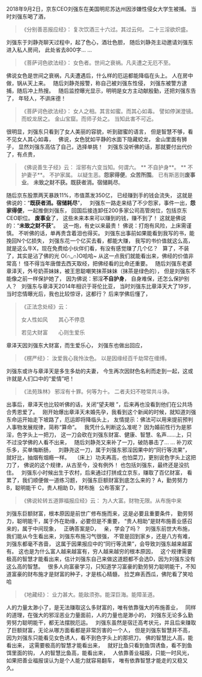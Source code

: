 2018年9月2日，京东CEO刘强东在美国明尼苏达州因涉嫌性侵女大学生被捕。
当时刘强东喝了酒，
> 《分别善恶报应经》：
> 复次饮酒三十六过。其过云何。
> 二十三淫欲炽盛。

刘强东于刘静尧聊天过程中，起了色心，酒壮色胆，
随后刘静尧主动邀请刘强东进入私人房间，
此处省去800字... ...

> 《菩萨诃色欲法经》：
> 女色者。世间之衰祸。凡夫遭之无厄不至。

佛说女色是世间之衰祸，凡夫遭遇后，什么样的厄运都能降临在头上。
人在房中做，锅从天上来。
&nbsp;
随后刘静尧报警，称自己被刘强东性侵，
刘强东被警方逮捕，随后冲上热搜。
&nbsp;
随后监控曝光显示，明明是女方主动献殷勤，还把刘强东告了，
年轻人，不讲床德！
> 《菩萨诃色欲法经》：
> 女人之相。其言如蜜。而其心如毒。
> 譬如停渊澄镜。而蛟龙居之。
> 金山宝窟。而师子处之。
> 当知此害不可近。

很明显，刘强东只看到了女人美丽的容貌，听到甜蜜的语言，
但是智慧不够，看不见女人其心如毒，
&nbsp;
佛说，女色犹如平静的水面下隐藏蛟龙，
金山里面有狮子，
显然刘强东高估了自己，选择单挑！
&nbsp;
刘强东没听佛的话，那就要付出代价了，有点贵，
> 《佛说善生子经》云： 
> 淫邪有六变当知。何谓六。
>** 不自护身**。
>** 不护妻子**。
> 不护家属。
> 以疑生恶。**怨家得便**。**众苦所围**。
> 已有斯恶则**废事业**。
> **未致之财不获。既获者消。宿储耗尽**。

随后京东股票两天暴跌11%，市值蒸发350亿，
已经赚到手的钱会流失，
这就是佛说的：“**既获者消。宿储耗尽**”，
&nbsp;
刘强东一路走来结了不少怨家，事件一出，**怨家得便**，一起推倒刘强东，
回国后接连卸任200多家公司高管岗位，包括京东CEO职位。
**废事业**了，
这些未来本来可以赚到的钱，赚不到了！
这就是佛说的：“**未致之财不获**”。
&nbsp;
这一炮，有史以来最贵！
佛说：打炮有风险，上床需谨慎。
不听佛的话，单再贵含着泪也得买。
刘强东出事前如果能看到我写的书，能挽回N个亿损失，
刘强东花一个亿买去看，都能大赚，
我写的书价值就这么高，就是这么牛X，现在免费给小伙伴们看，有没有感觉赚了几个亿？
&nbsp;
算了，不装了，其实是沾了佛的光 O(∩_∩)O哈哈~
从这一点我们就能看出来，佛经的价值非常高！
怪不得当年唐僧去西天取经，把佛经看的比命还重要。
&nbsp;
随后刘强东老婆章泽天，外号奶茶妹妹，被王思聪嘲笑抹茶妹妹（抹茶是绿色的），
但是刘强东不能像之前一样保护她了，
因为佛说：邪淫**不自护身**，
自身难保，还怎么保护别人？
&nbsp;
刘强东与章泽天2014年相识于哥伦比亚，
当时刘强东比章泽天大了19岁，
当时恋情曝光后，我也比较惊讶，这都行？
后来学佛后懂了，
> 《正法念处经》云：
> 
> 女人性如风　　其心不停息　
> 
> 若见大财富　　心则生爱乐　

章泽天因刘强东大财富，而生爱乐心，
刘强东也做出回应，
> ﻿《楞严经》：
> 汝爱我心我怜汝色。
> 以是因缘经百千劫常在缠缚。

刘强东或许与章泽天是多生多劫的夫妻，
今生再次因财色名利而走到一起，这或许就是人们口中的“爱情”吧！

> 《法苑珠林》
> 邪淫有十罪。何等为十。
> 二者夫妇不睦常共斗诤。

出事后，章泽天也比较听佛的话，关闭“望夫眼 ”，后来再也没看到他们在公共场合秀恩爱了。
&nbsp;
刚开始爆出章泽天未婚先孕，我看到这个新闻的时候，就知道刘强东命运开始走下坡路了，厄运即将降临头上，
友情提示：佛法可以用来提前预判人事物发展规律，简称“算命”。
&nbsp;
我凭什么判断这么准呢？
因为婚前性行为是邪淫，色字头上一把刀，
这一刀会砍在刘强东财富、健康、智慧、名声......上，只不过没学佛的人看不出来，
&nbsp;
随后刘静尧又来补了一刀，破防暴击了... ... 
补刀欢乐多，买单悔断肠，
&nbsp;
刘静尧这一刀，属于刘强东邪淫因果中的“同行等流果”，
就好比，抽烟有烟瘾一样。
&nbsp;
（床上）功夫再高，也怕菜刀，更别说色字头上这把刀了，
佛说的这个规律，从古至今，没有例外！
也包括刘强东，最终还是没抗住。
&nbsp;
刘强东小时候出生于农村，后来通过打拼成立京东，赚取了百亿财富，
看累了，我们顺便做一道练习题，
刘强东巨额财富到底怎么来的？
A，勤劳努力
B，聪明能干
C，贵人相助
D，财布施
&nbsp;
公布答案了，
> 《佛说轮转五道罪福报应经》云：
> 为人大富。财物无限。从布施中来 

刘强东巨额财富，根本原因是前世广修布施而来，这是必要且重要条件，
勤劳努力，聪明能干，属于外在助缘，必要但是不重要，
“贵人相助”是财布施善业感召来的，属于中间现象，
&nbsp;
正确答案是D，
&nbsp;
亲，学会了吗？
&nbsp;
刘强东前世大布施，我们能从今生看出来，刘强东布施习气很强，
不管是回到家乡，还是八方有难，刘强东都毫不吝啬，
这属于因果报应中的“同行等流果”，会导致刘强东越来越富有。
这也是为什么富人越来越富有，穷人越来越穷的根本原因，
&nbsp;
这个规律需要极高的智慧才能看出来，估计刘强东自己来做这道题都不会选D，因为刘强东没有这么高的智慧。
&nbsp;
很多人向富豪学习，只知道学习富豪的勤劳努力聪明能干，不知道富豪的财布施才是财富的种子，才是核心精髓，
捡芝麻丢西瓜，佛陀看了笑哈哈
> 《地藏经》：
> 业力甚大。能敌须弥。能深巨海。能障圣道。

人的力量太渺小了，是无法赚取这么多财富的，唯有依靠强大的布施善业，
&nbsp;
同样的道理，在强大的邪淫恶业力量面前，人的力量也是渺小的，
刘强东无论多么勤劳努力聪明能干，都无法摆脱厄运。
&nbsp;
刘强东虽然是宿迁高考状元，并且后来赚取了巨额财富，无论从哪方面看都是非常厉害的一个人，
但是刘强东智慧并不高，
因为刘强东只能看见女色诱人，看不到色字头上的那把刀，
佛的智慧比人高，能看出来，
这需要极高的智慧才能看出来，
&nbsp;
就好比鱼只看到鱼饵诱鱼，看不到鱼饵里面的钩，
人的智慧比鱼高，能看出来，
&nbsp;
人依靠善业福报，只能一时风光，
如果把善业福报误认为是个人能力就容易翻车，
唯有依靠智慧才能走的又稳又久。






